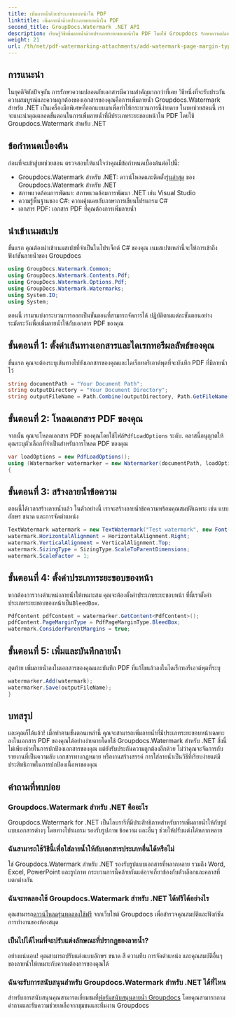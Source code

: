 ```yaml
---
title: เพิ่มลายน้ำด้วยประเภทขอบหน้าใน PDF
linktitle: เพิ่มลายน้ำด้วยประเภทขอบหน้าใน PDF
second_title: GroupDocs.Watermark .NET API
description: เรียนรู้วิธีเพิ่มลายน้ำด้วยประเภทระยะขอบหน้าใน PDF โดยใช้ Groupdocs รักษาความปลอดภัยเอกสารของคุณได้อย่างง่ายดาย
weight: 21
url: /th/net/pdf-watermarking-attachments/add-watermark-page-margin-type-pdf/
---
```

## การแนะนำ
ในยุคดิจิทัลปัจจุบัน การรักษาความปลอดภัยเอกสารมีความสำคัญมากกว่าที่เคย วิธีหนึ่งที่จะรับประกันความสมบูรณ์และความถูกต้องของเอกสารของคุณคือการเพิ่มลายน้ำ Groupdocs.Watermark สำหรับ .NET เป็นเครื่องมือพิเศษที่ออกแบบมาเพื่อทำให้กระบวนการนี้ง่ายดาย ในบทช่วยสอนนี้ เราจะแนะนำคุณตลอดขั้นตอนในการเพิ่มลายน้ำที่มีประเภทระยะขอบหน้าใน PDF โดยใช้ Groupdocs.Watermark สำหรับ .NET
## ข้อกำหนดเบื้องต้น
ก่อนที่จะเข้าสู่บทช่วยสอน ตรวจสอบให้แน่ใจว่าคุณมีข้อกำหนดเบื้องต้นต่อไปนี้:
-  Groupdocs.Watermark สำหรับ .NET: ดาวน์โหลดและติดตั้ง[รุ่นล่าสุด](https://releases.groupdocs.com/Watermark/net/) ของ Groupdocs.Watermark สำหรับ .NET
- สภาพแวดล้อมการพัฒนา: สภาพแวดล้อมการพัฒนา .NET เช่น Visual Studio
- ความรู้พื้นฐานของ C#: ความคุ้นเคยกับภาษาการเขียนโปรแกรม C#
- เอกสาร PDF: เอกสาร PDF ที่คุณต้องการเพิ่มลายน้ำ
## นำเข้าเนมสเปซ
ขั้นแรก คุณต้องนำเข้าเนมสเปซที่จำเป็นในโปรเจ็กต์ C# ของคุณ เนมสเปซเหล่านี้จะให้การเข้าถึงฟังก์ชันลายน้ำของ Groupdocs
```csharp
using GroupDocs.Watermark.Common;
using GroupDocs.Watermark.Contents.Pdf;
using GroupDocs.Watermark.Options.Pdf;
using GroupDocs.Watermark.Watermarks;
using System.IO;
using System;
```
ตอนนี้ เรามาแบ่งกระบวนการออกเป็นขั้นตอนที่สามารถจัดการได้ ปฏิบัติตามแต่ละขั้นตอนอย่างระมัดระวังเพื่อเพิ่มลายน้ำให้กับเอกสาร PDF ของคุณ
## ขั้นตอนที่ 1: ตั้งค่าเส้นทางเอกสารและไดเรกทอรีผลลัพธ์ของคุณ
ขั้นแรก คุณจะต้องระบุเส้นทางไปยังเอกสารของคุณและไดเร็กทอรีเอาต์พุตที่จะบันทึก PDF ที่มีลายน้ำไว้
```csharp
string documentPath = "Your Document Path";
string outputDirectory = "Your Document Directory";
string outputFileName = Path.Combine(outputDirectory, Path.GetFileName(documentPath));
```
## ขั้นตอนที่ 2: โหลดเอกสาร PDF ของคุณ
 จากนั้น คุณจะโหลดเอกสาร PDF ของคุณโดยใช้ไฟล์`PdfLoadOptions` ระดับ. คลาสนี้อนุญาตให้คุณระบุตัวเลือกที่จำเป็นสำหรับการโหลด PDF ของคุณ
```csharp
var loadOptions = new PdfLoadOptions();
using (Watermarker watermarker = new Watermarker(documentPath, loadOptions))
{
```
## ขั้นตอนที่ 3: สร้างลายน้ำข้อความ
ตอนนี้ได้เวลาสร้างลายน้ำแล้ว ในตัวอย่างนี้ เราจะสร้างลายน้ำข้อความพร้อมคุณสมบัติเฉพาะ เช่น แบบอักษร ขนาด และการจัดตำแหน่ง
```csharp
TextWatermark watermark = new TextWatermark("Test watermark", new Font("Arial", 42));
watermark.HorizontalAlignment = HorizontalAlignment.Right;
watermark.VerticalAlignment = VerticalAlignment.Top;
watermark.SizingType = SizingType.ScaleToParentDimensions;
watermark.ScaleFactor = 1;
```
## ขั้นตอนที่ 4: ตั้งค่าประเภทระยะขอบของหน้า
 หากต้องการวางตำแหน่งลายน้ำให้เหมาะสม คุณจะต้องตั้งค่าประเภทระยะขอบหน้า ที่นี่เราตั้งค่าประเภทระยะขอบของหน้าเป็น`BleedBox`.
```csharp
PdfContent pdfContent = watermarker.GetContent<PdfContent>();
pdfContent.PageMarginType = PdfPageMarginType.BleedBox;
watermark.ConsiderParentMargins = true;
```
## ขั้นตอนที่ 5: เพิ่มและบันทึกลายน้ำ
สุดท้าย เพิ่มลายน้ำลงในเอกสารของคุณและบันทึก PDF ที่แก้ไขแล้วลงในไดเร็กทอรีเอาต์พุตที่ระบุ
```csharp
watermarker.Add(watermark);
watermarker.Save(outputFileName);
}
```
## บทสรุป
และคุณก็ได้แล้ว! เมื่อทำตามขั้นตอนเหล่านี้ คุณจะสามารถเพิ่มลายน้ำที่มีประเภทระยะขอบหน้าเฉพาะลงในเอกสาร PDF ของคุณได้อย่างง่ายดายโดยใช้ Groupdocs.Watermark สำหรับ .NET สิ่งนี้ไม่เพียงช่วยในการปกป้องเอกสารของคุณ แต่ยังรับประกันความถูกต้องอีกด้วย ไม่ว่าคุณจะจัดการกับรายงานที่เป็นความลับ เอกสารทางกฎหมาย หรืองานสร้างสรรค์ การใส่ลายน้ำเป็นวิธีที่เรียบง่ายแต่มีประสิทธิภาพในการปกป้องเนื้อหาของคุณ
## คำถามที่พบบ่อย
### Groupdocs.Watermark สำหรับ .NET คืออะไร
Groupdocs.Watermark for .NET เป็นไลบรารีที่มีประสิทธิภาพสำหรับการเพิ่มลายน้ำให้กับรูปแบบเอกสารต่างๆ โดยทางโปรแกรม รองรับรูปภาพ ข้อความ และอื่นๆ ช่วยให้ปรับแต่งได้หลากหลาย
### ฉันสามารถใช้วิธีนี้เพื่อใส่ลายน้ำให้กับเอกสารประเภทอื่นได้หรือไม่
ใช่ Groupdocs.Watermark สำหรับ .NET รองรับรูปแบบเอกสารที่หลากหลาย รวมถึง Word, Excel, PowerPoint และรูปภาพ กระบวนการนี้คล้ายกันแต่อาจเกี่ยวข้องกับตัวเลือกและคลาสที่แตกต่างกัน
### ฉันจะทดลองใช้ Groupdocs.Watermark สำหรับ .NET ได้ฟรีได้อย่างไร
 คุณสามารถ[ดาวน์โหลดรุ่นทดลองใช้ฟรี](https://releases.groupdocs.com/) จากเว็บไซต์ Groupdocs เพื่อสำรวจคุณสมบัติและฟังก์ชันการทำงานของห้องสมุด
### เป็นไปได้ไหมที่จะปรับแต่งลักษณะที่ปรากฏของลายน้ำ?
อย่างแน่นอน! คุณสามารถปรับแต่งแบบอักษร ขนาด สี ความทึบ การจัดตำแหน่ง และคุณสมบัติอื่นๆ ของลายน้ำให้เหมาะกับความต้องการของคุณได้
### ฉันจะรับการสนับสนุนสำหรับ Groupdocs.Watermark สำหรับ .NET ได้ที่ไหน
 สำหรับการสนับสนุนคุณสามารถเยี่ยมชมที่[ฟอรัมสนับสนุนลายน้ำ Groupdocs](https://forum.groupdocs.com/c/watermark/19) โดยคุณสามารถถามคำถามและรับความช่วยเหลือจากชุมชนและทีมงาน Groupdocs